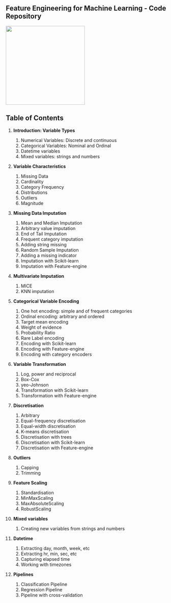 ## Feature Engineering for Machine Learning - Code Repository

[<img src="./feml_logo.png" width="248">](https://github.com/Vinoth-Ramadoss/FEATURE-ENGINEERING-FOR-MACHINE-LEARNING)

## Table of Contents

1. **Introduction: Variable Types**
	1. Numerical Variables: Discrete and continuous
	2. Categorical Variables: Nominal and Ordinal
	3. Datetime variables
	4. Mixed variables: strings and numbers

2. **Variable Characteristics**
	1. Missing Data 
	2. Cardinality
	3. Category Frequency
	4. Distributions
	5. Outliers
	6. Magnitude

3. **Missing Data Imputation**
	1. Mean and Median Imputation
	2. Arbitrary value imputation
	3. End of Tail Imputation
	4. Frequent category imputation
	5. Adding string missing
	6. Random Sample Imputation
	7. Adding a missing indicator
	8. Imputation with Scikit-learn
	9. Imputation with Feature-engine

4. **Multivariate Imputation**
	1. MICE
	2. KNN imputation

5. **Categorical Variable Encoding**
	1. One hot encoding: simple and of frequent categories
	2. Ordinal encoding: arbitrary and ordered
	3. Target mean encoding
	4. Weight of evidence
	5. Probability Ratio
	6. Rare Label encoding
	7. Encoding with Scikit-learn
	8. Encoding with Feature-engine
	9. Encoding with category encoders

6. **Variable Transformation**
	1. Log, power and reciprocal
	2. Box-Cox
	3. yeo-Johnson
	4. Transformation with Scikit-learn
	5. Transformation with Feature-engine

7. **Discretisation**
	1. Arbitrary
	2. Equal-frequency discretisation
	3. Equal-width discretisation
	4. K-means discretisation
	5. Discretisation with trees
	6. Discretisation with Scikit-learn
	7. Discretisation with Feature-engine

8. **Outliers**
	1. Capping
	2. Trimming

9. **Feature Scaling**
	1. Standardisation
	2. MinMaxScaling
	3. MaxAbsoluteScaling
	4. RobustScaling

10. **Mixed variables**
	1. Creating new variables from strings and numbers

11. **Datetime**
	1. Extracting day, month, week, etc
	2. Extracting hr, min, sec, etc
	3. Capturing elapsed time
	4. Working with timezones

12. **Pipelines**
	1. Classification Pipeline
	2. Regression Pipeline
	3. Pipeline with cross-validation
